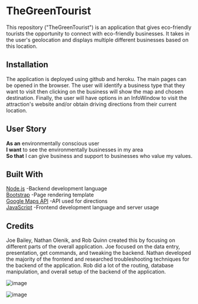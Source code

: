 # TheGreenTourist
This repository ("TheGreenTourist") is an application that gives eco-friendly tourists the opportunity to connect with eco-friendly businesses. It takes in the user's geolocation and displays multiple different businesses based on this location. 


## Installation

The application is deployed using github and heroku. The main pages can be opened in the browser. The user will identify a business type that they want to visit then clicking on the business will show the map and chosen destination. Finally, the user will have options in an InfoWindow to visit the attraction's website and/or obtain driving directions from their current location. 

## User Story
**As an** environmentally conscious user\
**I want** to see the environmentally businesses in my area\
**So that** I can give business and support to businesses who value my values. 

## Built With
[Node.js](https://nodejs.org/en/docs/) -Backend development language\
[Bootstrap](https://getbootstrap.com/docs/4.1/getting-started/introduction/) -Page rendering template\
[Google Maps API](https://developers.google.com/maps/documentation) -API used for directions\
[JavaScript](https://developer.mozilla.org/en-US/docs/Web/JavaScript) -Frontend development language and server usage

## Credits

Joe Bailey, Nathan Olenik, and Rob Quinn created this by focusing on different parts of the overall application. Joe focused on the data entry, presentation, get commands, and tweaking the backend. Nathan developed the majority of the frontend and researched troubleshooting techniques for the backend of the application. Rob did a lot of the routing, database manipulation, and overall setup of the backend of the application. 

![image](https://user-images.githubusercontent.com/56370824/76029503-9a359e80-5f02-11ea-8c5f-389c8a5bdc34.png)

![image](https://user-images.githubusercontent.com/56370824/76029610-d36e0e80-5f02-11ea-856d-5494cbca488f.png)
